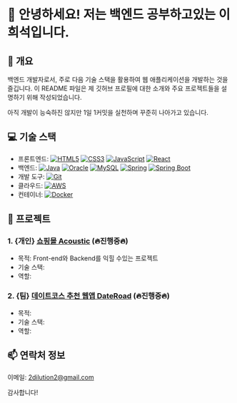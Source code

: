 # 👋 안녕하세요! 저는 백엔드 공부하고있는 이희석입니다.

## 📝 개요
백엔드 개발자로서, 주로 다음 기술 스택을 활용하여 웹 애플리케이션을 개발하는 것을 즐깁니다. 
이 README 파일은 제 깃허브 프로필에 대한 소개와 주요 프로젝트들을 설명하기 위해 작성되었습니다.

아직 개발이 능숙하진 않지만 1일 1커밋을 실천하며 꾸준히 나아가고 있습니다.

## 💻 기술 스택

- 프론트엔드: [![HTML5](https://img.shields.io/badge/-HTML5-E34F26?logo=html5&logoColor=white)](#)  [![CSS3](https://img.shields.io/badge/-CSS3-1572B6?logo=css3&logoColor=white)](#)  [![JavaScript](https://img.shields.io/badge/-JavaScript-F7DF1E?logo=javascript&logoColor=black)](#)  [![React](https://img.shields.io/badge/-React-61DAFB?logo=react&logoColor=black)](#)
- 백엔드: [![Java](https://img.shields.io/badge/-Java-007396?logo=java&logoColor=white)](#)  [![Oracle](https://img.shields.io/badge/-Oracle-F80000?logo=oracle&logoColor=white)](#)  [![MySQL](https://img.shields.io/badge/-MySQL-4479A1?logo=mysql&logoColor=white)](#)    [![Spring](https://img.shields.io/badge/-Spring-6DB33F?logo=spring&logoColor=white)](#)    [![Spring Boot](https://img.shields.io/badge/-Spring_Boot-6DB33F?logo=spring-boot&logoColor=white)](#)
- 개발 도구: [![Git](https://img.shields.io/badge/-Git-F05032?logo=git&logoColor=white)](#)
- 클라우드: [![AWS](https://img.shields.io/badge/-AWS-232F3E?logo=amazon-aws&logoColor=white)](#)
- 컨테이너: [![Docker](https://img.shields.io/badge/-Docker-2496ED?logo=docker&logoColor=white)](#)

<!-- ![Anurag's GitHub stats](https://github-readme-stats.vercel.app/api?username=2dilution2&theme=shadow_green&show_icons=true) -->
## 🚀 프로젝트

### 1. {개인} [쇼핑몰 Acoustic](https://github.com/2dilution2/Personal_project_1_Spring) (🔥진행중🔥)
- 목적: Front-end와 Backend를 익힐 수있는 프로젝트
- 기술 스택: 
- 역할: 

### 2. {팀} [데이트코스 추천 웹앱 DateRoad](#) (🔥진행중🔥)
- 목적: 
- 기술 스택: 
- 역할: 

## 📫 연락처 정보
이메일: 2dilution2@gmail.com

감사합니다!
